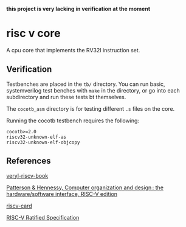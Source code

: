 **this project is very lacking in verification at the moment**

# risc v core
A cpu core that implements the RV32I instruction set.

## Verification
Testbenches are placed in the `tb/` directory.
You can run basic, systemverilog test benches with `make` in the directory, or go into each subdirectory and run these tests bt themselves.

The `cocotb_asm` directory is for testing different `.s` files on the core.

Running the cocotb testbench requires the following:

```
cocotb>=2.0
riscv32-unknown-elf-as
riscv32-unknown-elf-objcopy
```

## References

[veryl-riscv-book](https://cpu.kanataso.net/)

[Patterson & Hennessy, Computer organization and design : the hardware/software interface, RISC-V edition](https://search.worldcat.org/en/title/1383657830)

[riscv-card](https://github.com/jameslzhu/riscv-card)

[RISC-V Ratified Specification](https://riscv.org/specifications/ratified/)
